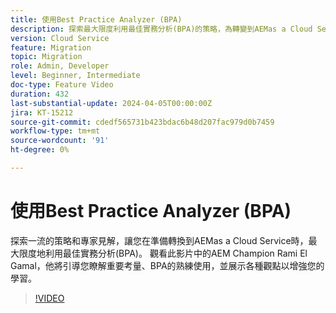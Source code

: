 ```yaml
---
title: 使用Best Practice Analyzer (BPA)
description: 探索最大限度利用最佳實務分析(BPA)的策略，為轉變到AEMas a Cloud Service做好準備。
version: Cloud Service
feature: Migration
topic: Migration
role: Admin, Developer
level: Beginner, Intermediate
doc-type: Feature Video
duration: 432
last-substantial-update: 2024-04-05T00:00:00Z
jira: KT-15212
source-git-commit: cdedf565731b423bdac6b48d207fac979d0b7459
workflow-type: tm+mt
source-wordcount: '91'
ht-degree: 0%

---
```



# 使用Best Practice Analyzer (BPA)

探索一流的策略和專家見解，讓您在準備轉換到AEMas a Cloud Service時，最大限度地利用最佳實務分析(BPA)。 觀看此影片中的AEM Champion Rami El Gamal，他將引導您瞭解重要考量、BPA的熟練使用，並展示各種觀點以增強您的學習。

>[!VIDEO](https://video.tv.adobe.com/v/3428022/?learn=on)
